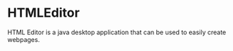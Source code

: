 # HTMLEditor

HTML Editor is a java desktop application that can be used to easily create webpages.
